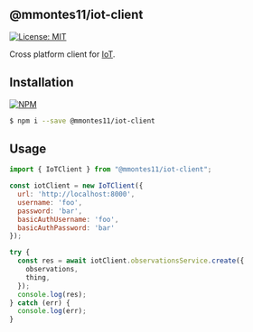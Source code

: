 ## @mmontes11/iot-client

[![License: MIT](https://img.shields.io/badge/License-MIT-yellow.svg)](https://opensource.org/licenses/MIT)

Cross platform client for [IoT](https://github.com/mmontes11/iot).

## Installation

[![NPM](https://nodei.co/npm/@mmontes11/iot-client.png)](https://nodei.co/npm/@mmontes11/iot-client)

```bash
$ npm i --save @mmontes11/iot-client
```

## Usage

```javascript
import { IoTClient } from "@mmontes11/iot-client";

const iotClient = new IoTClient({
  url: 'http://localhost:8000',
  username: 'foo',
  password: 'bar',
  basicAuthUsername: 'foo',
  basicAuthPassword: 'bar'
});

try {
  const res = await iotClient.observationsService.create({
    observations,
    thing,
  });
  console.log(res);
} catch (err) {
  console.log(err);
}
```
